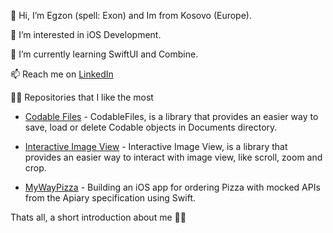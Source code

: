 👋 Hi, I’m Egzon (spell: Exon) and Im from Kosovo (Europe).

👀 I’m interested in iOS Development.

🌱 I’m currently learning SwiftUI and Combine.

📫 Reach me on [LinkedIn](https://link-url-here.org)

👨‍💻 Repositories that I like the most

- [Codable Files](https://github.com/egzonpllana/CodableFiles) - CodableFiles, is a library that provides an easier way to save, load or delete Codable objects in Documents directory. 

- [Interactive Image View](https://github.com/egzonpllana/InteractiveImageView) - Interactive Image View, is a library that provides an easier way to interact with image view, like scroll, zoom and crop.

- [MyWayPizza](https://github.com/egzonpllana/MyWayPizza) - Building an iOS app for ordering Pizza with mocked APIs from the Apiary specification using Swift.


Thats all, a short introduction about me 🙋‍♂️
